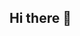 ## Hi there 👋

<!--
**eshan-bhimani/eshan-bhimani** is a ✨ _special_ ✨ repository because its `README.md` (this file) appears on your GitHub profile.

Here are some ideas to get you started:

- I'm a 2nd-year CS student at University of Georiga. I am a Full-Stack Developer with many interests within software development, AI, and ML. 
- I’m currently working on a research project at Algoverse AI, involving tool use with AI agents. The research project is also affiliated with a research lab at UC Berkeley.
- 📫 How to reach me: bhimanieshan@gmail.com
-->
